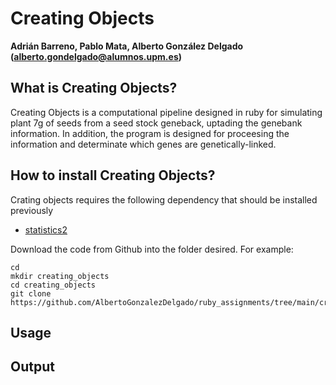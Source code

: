 # Creating Objects
**Adrián Barreno, Pablo Mata, Alberto González Delgado (alberto.gondelgado@alumnos.upm.es)**

## What is Creating Objects?

Creating Objects is a computational pipeline designed in ruby for simulating plant 7g of seeds from a seed stock geneback, uptading the genebank information. In addition, the program is designed for proceesing the information and determinate which genes are genetically-linked. 

## How to install Creating Objects?

Crating objects requires the following dependency that should be installed previously

* [statistics2](https://github.com/abscondment/statistics2)

Download the code from Github into the folder desired. For example: 
```
cd
mkdir creating_objects
cd creating_objects
git clone https://github.com/AlbertoGonzalezDelgado/ruby_assignments/tree/main/creating_objects

```


## Usage



## Output


